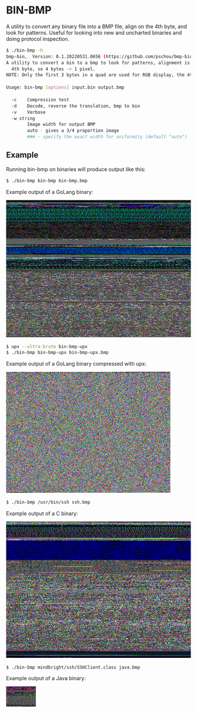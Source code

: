# BIN-BMP

A utility to convert any binary file into a BMP file, align on the 4th byte,
and look for patterns.   Useful for looking into new and uncharted binaries and
doing protocol inspection.


```bash
$ ./bin-bmp -h
bmp-bin,  Version: 0.1.20220531.0656 (https://github.com/pschou/bmp-bin)
A utility to convert a bin to a bmp to look for patterns, alignment is done on every
  4th byte, so 4 bytes -> 1 pixel.
NOTE: Only the first 3 bytes in a quad are used for RGB display, the 4th is omitted.

Usage: bin-bmp [options] input.bin output.bmp

  -c    Compression test
  -d    Decode, reverse the translation, bmp to bin
  -v    Verbose
  -w string
        Image width for output BMP
        auto - gives a 3/4 proportion image
        ### - specify the exact width for uniformity (default "auto")
```

## Example
Running bin-bmp on binaries will produce output like this:

```bash
$ ./bin-bmp bin-bmp bin-bmp.bmp
```

Example output of a GoLang binary:

![output](bin-bmp.bmp)

```bash
$ upx --ultra-brute bin-bmp-upx
$ ./bin-bmp bin-bmp-upx bin-bmp-upx.bmp
```

Example output of a GoLang binary compressed with upx:

![output](bin-bmp-upx.bmp)


```bash
$ ./bin-bmp /usr/bin/ssh ssh.bmp
```

Example output of a C binary:

![output](ssh.bmp)

```bash
$ ./bin-bmp mindbright/ssh/SSHClient.class java.bmp
```

Example output of a Java binary:

![output](java.bmp)
